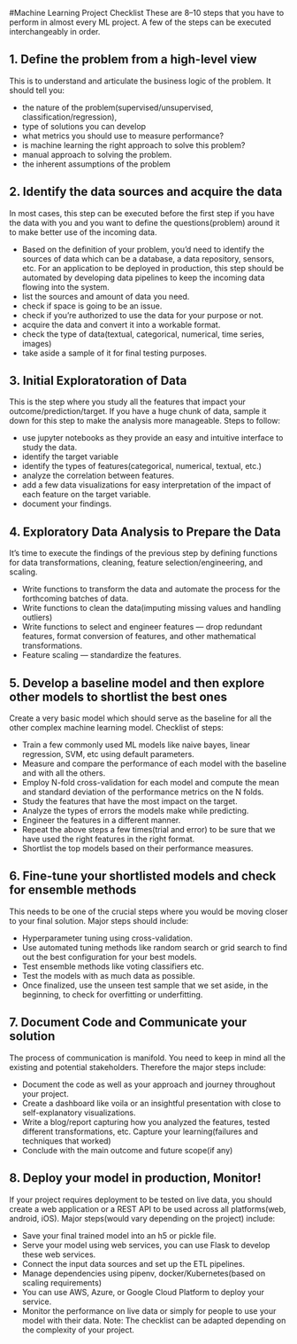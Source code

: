 #Machine Learning Project Checklist
These are 8–10 steps that you have to perform in almost every ML project. A few of the steps can be executed interchangeably in order.
## 1. Define the problem from a high-level view
This is to understand and articulate the business logic of the problem. It should tell you:
* the nature of the problem(supervised/unsupervised, classification/regression),
* type of solutions you can develop
* what metrics you should use to measure performance?
* is machine learning the right approach to solve this problem?
* manual approach to solving the problem.
* the inherent assumptions of the problem
## 2. Identify the data sources and acquire the data
In most cases, this step can be executed before the first step if you have the data with you and you want to define the questions(problem) around it to make better use of the incoming data.
* Based on the definition of your problem, you’d need to identify the sources of data which can be a database, a data repository, sensors, etc. For an application to be deployed in production, this step should be automated by developing data pipelines to keep the incoming data flowing into the system.
* list the sources and amount of data you need.
* check if space is going to be an issue.
* check if you’re authorized to use the data for your purpose or not.
* acquire the data and convert it into a workable format.
* check the type of data(textual, categorical, numerical, time series, images)
* take aside a sample of it for final testing purposes.
## 3. Initial Exploratoration of Data
This is the step where you study all the features that impact your outcome/prediction/target. If you have a huge chunk of data, sample it down for this step to make the analysis more manageable.
Steps to follow:
* use jupyter notebooks as they provide an easy and intuitive interface to study the data.
* identify the target variable
* identify the types of features(categorical, numerical, textual, etc.)
* analyze the correlation between features.
* add a few data visualizations for easy interpretation of the impact of each feature on the target variable.
* document your findings.
## 4. Exploratory Data Analysis to Prepare the Data
It’s time to execute the findings of the previous step by defining functions for data transformations, cleaning, feature selection/engineering, and scaling.
* Write functions to transform the data and automate the process for the forthcoming batches of data.
* Write functions to clean the data(imputing missing values and handling outliers)
* Write functions to select and engineer features — drop redundant features, format conversion of features, and other mathematical transformations.
* Feature scaling — standardize the features.
## 5. Develop a baseline model and then explore other models to shortlist the best ones
Create a very basic model which should serve as the baseline for all the other complex machine learning model. Checklist of steps:
* Train a few commonly used ML models like naive bayes, linear regression, SVM, etc using default parameters.
* Measure and compare the performance of each model with the baseline and with all the others.
* Employ N-fold cross-validation for each model and compute the mean and standard deviation of the performance metrics on the N folds.
* Study the features that have the most impact on the target.
* Analyze the types of errors the models make while predicting.
* Engineer the features in a different manner.
* Repeat the above steps a few times(trial and error) to be sure that we have used the right features in the right format.
* Shortlist the top models based on their performance measures.
## 6. Fine-tune your shortlisted models and check for ensemble methods
This needs to be one of the crucial steps where you would be moving closer to your final solution. Major steps should include:
* Hyperparameter tuning using cross-validation.
* Use automated tuning methods like random search or grid search to find out the best configuration for your best models.
* Test ensemble methods like voting classifiers etc.
* Test the models with as much data as possible.
* Once finalized, use the unseen test sample that we set aside, in the beginning, to check for overfitting or underfitting.
## 7. Document Code and Communicate your solution
The process of communication is manifold. You need to keep in mind all the existing and potential stakeholders. Therefore the major steps include:
* Document the code as well as your approach and journey throughout your project.
* Create a dashboard like voila or an insightful presentation with close to self-explanatory visualizations.
* Write a blog/report capturing how you analyzed the features, tested different transformations, etc. Capture your learning(failures and techniques that worked)
* Conclude with the main outcome and future scope(if any)
## 8. Deploy your model in production, Monitor!
If your project requires deployment to be tested on live data, you should create a web application or a REST API to be used across all platforms(web, android, iOS). Major steps(would vary depending on the project) include:
* Save your final trained model into an h5 or pickle file.
* Serve your model using web services, you can use Flask to develop these web services.
* Connect the input data sources and set up the ETL pipelines.
* Manage dependencies using pipenv, docker/Kubernetes(based on scaling requirements)
* You can use AWS, Azure, or Google Cloud Platform to deploy your service.
* Monitor the performance on live data or simply for people to use your model with their data.
Note: The checklist can be adapted depending on the complexity of your project.
